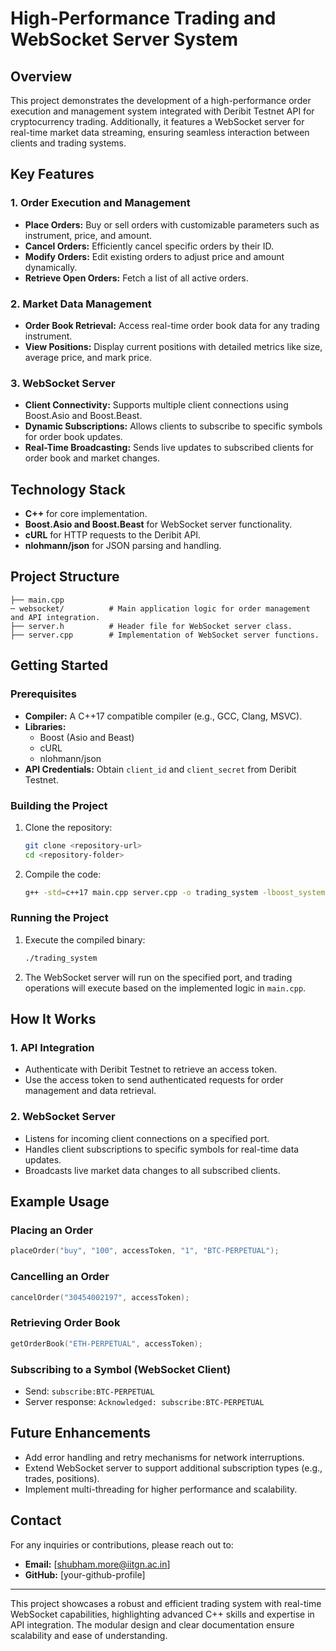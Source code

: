 # High-Performance Trading and WebSocket Server System

## Overview
This project demonstrates the development of a high-performance order execution and management system integrated with Deribit Testnet API for cryptocurrency trading. Additionally, it features a WebSocket server for real-time market data streaming, ensuring seamless interaction between clients and trading systems.

## Key Features

### **1. Order Execution and Management**
- **Place Orders:** Buy or sell orders with customizable parameters such as instrument, price, and amount.
- **Cancel Orders:** Efficiently cancel specific orders by their ID.
- **Modify Orders:** Edit existing orders to adjust price and amount dynamically.
- **Retrieve Open Orders:** Fetch a list of all active orders.

### **2. Market Data Management**
- **Order Book Retrieval:** Access real-time order book data for any trading instrument.
- **View Positions:** Display current positions with detailed metrics like size, average price, and mark price.

### **3. WebSocket Server**
- **Client Connectivity:** Supports multiple client connections using Boost.Asio and Boost.Beast.
- **Dynamic Subscriptions:** Allows clients to subscribe to specific symbols for order book updates.
- **Real-Time Broadcasting:** Sends live updates to subscribed clients for order book and market changes.

## Technology Stack
- **C++** for core implementation.
- **Boost.Asio and Boost.Beast** for WebSocket server functionality.
- **cURL** for HTTP requests to the Deribit API.
- **nlohmann/json** for JSON parsing and handling.

## Project Structure
```
├── main.cpp
─ websocket/          # Main application logic for order management and API integration.
├── server.h          # Header file for WebSocket server class.
├── server.cpp        # Implementation of WebSocket server functions.

```

## Getting Started

### Prerequisites
- **Compiler:** A C++17 compatible compiler (e.g., GCC, Clang, MSVC).
- **Libraries:**
  - Boost (Asio and Beast)
  - cURL
  - nlohmann/json
- **API Credentials:** Obtain `client_id` and `client_secret` from Deribit Testnet.

### Building the Project
1. Clone the repository:
   ```bash
   git clone <repository-url>
   cd <repository-folder>
   ```
2. Compile the code:
   ```bash
   g++ -std=c++17 main.cpp server.cpp -o trading_system -lboost_system -lssl -lcrypto -lcurl
   ```

### Running the Project
1. Execute the compiled binary:
   ```bash
   ./trading_system
   ```
2. The WebSocket server will run on the specified port, and trading operations will execute based on the implemented logic in `main.cpp`.

## How It Works

### **1. API Integration**
- Authenticate with Deribit Testnet to retrieve an access token.
- Use the access token to send authenticated requests for order management and data retrieval.

### **2. WebSocket Server**
- Listens for incoming client connections on a specified port.
- Handles client subscriptions to specific symbols for real-time data updates.
- Broadcasts live market data changes to all subscribed clients.

## Example Usage
### Placing an Order
```cpp
placeOrder("buy", "100", accessToken, "1", "BTC-PERPETUAL");
```

### Cancelling an Order
```cpp
cancelOrder("30454002197", accessToken);
```

### Retrieving Order Book
```cpp
getOrderBook("ETH-PERPETUAL", accessToken);
```

### Subscribing to a Symbol (WebSocket Client)
- Send: `subscribe:BTC-PERPETUAL`
- Server response: `Acknowledged: subscribe:BTC-PERPETUAL`

## Future Enhancements
- Add error handling and retry mechanisms for network interruptions.
- Extend WebSocket server to support additional subscription types (e.g., trades, positions).
- Implement multi-threading for higher performance and scalability.

## Contact
For any inquiries or contributions, please reach out to:
- **Email:** [shubham.more@iitgn.ac.in]
- **GitHub:** [your-github-profile]

---
This project showcases a robust and efficient trading system with real-time WebSocket capabilities, highlighting advanced C++ skills and expertise in API integration. The modular design and clear documentation ensure scalability and ease of understanding.

